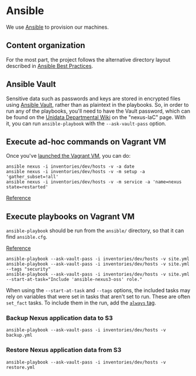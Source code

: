 # Ansible

We use [Ansible](https://www.ansible.com/) to provision our machines.

## Content organization

For the most part, the project follows the alternative directory layout described in
[Ansible Best Practices](http://docs.ansible.com/ansible/playbooks_best_practices.html#alternative-directory-layout).

## Ansible Vault

Sensitive data such as passwords and keys are stored in encrypted files using [Ansible Vault](
http://docs.ansible.com/ansible/latest/playbooks_vault.html), rather than as plaintext in the playbooks.
So, in order to run any of the playbooks, you'll need to have the Vault password, which can be found on the
[Unidata Departmental Wiki](https://wiki.ucar.edu/display/unidata/Home) on the "nexus-IaC" page.
With it, you can run `ansible-playbook` with the `--ask-vault-pass` option.

## Execute ad-hoc commands on Vagrant VM

Once you've [launched the Vagrant VM](../README.md#launching-nexus-server-in-a-vagrant-vm), you can do:

```
ansible nexus -i inventories/dev/hosts -v -a date
ansible nexus -i inventories/dev/hosts -v -m setup -a 'gather_subset=!all'
ansible nexus -i inventories/dev/hosts -v -m service -a 'name=nexus state=restarted'
```
[Reference](http://docs.ansible.com/ansible/intro_adhoc.html)

## Execute playbooks on Vagrant VM

`ansible-playbook` should be run from the `ansible/` directory, so that it can find `ansible.cfg`.

[Reference](http://docs.ansible.com/ansible/intro_configuration.html#configuration-file)

```
ansible-playbook --ask-vault-pass -i inventories/dev/hosts -v site.yml
ansible-playbook --ask-vault-pass -i inventories/dev/hosts -v site.yml --tags "security"
ansible-playbook --ask-vault-pass -i inventories/dev/hosts -v site.yml --start-at-task="Include 'ansible-nexus3-oss' role."
```

When using the `--start-at-task` and `--tags` options, the included tasks may rely on variables
that were set in tasks that aren't set to run. These are often `set_fact` tasks. To include them in the run,
add the [`always` tag](http://docs.ansible.com/ansible/playbooks_tags.html#special-tags).

### Backup Nexus application data to S3

```
ansible-playbook --ask-vault-pass -i inventories/dev/hosts -v backup.yml
```

### Restore Nexus application data from S3

```
ansible-playbook --ask-vault-pass -i inventories/dev/hosts -v restore.yml
```
